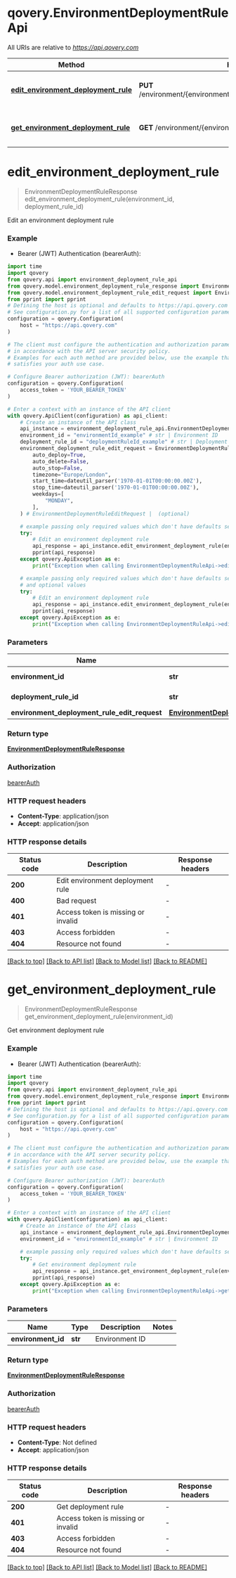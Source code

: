# qovery.EnvironmentDeploymentRuleApi

All URIs are relative to *https://api.qovery.com*

Method | HTTP request | Description
------------- | ------------- | -------------
[**edit_environment_deployment_rule**](EnvironmentDeploymentRuleApi.md#edit_environment_deployment_rule) | **PUT** /environment/{environmentId}/deploymentRule/{deploymentRuleId} | Edit an environment deployment rule
[**get_environment_deployment_rule**](EnvironmentDeploymentRuleApi.md#get_environment_deployment_rule) | **GET** /environment/{environmentId}/deploymentRule | Get environment deployment rule


# **edit_environment_deployment_rule**
> EnvironmentDeploymentRuleResponse edit_environment_deployment_rule(environment_id, deployment_rule_id)

Edit an environment deployment rule

### Example

* Bearer (JWT) Authentication (bearerAuth):

```python
import time
import qovery
from qovery.api import environment_deployment_rule_api
from qovery.model.environment_deployment_rule_response import EnvironmentDeploymentRuleResponse
from qovery.model.environment_deployment_rule_edit_request import EnvironmentDeploymentRuleEditRequest
from pprint import pprint
# Defining the host is optional and defaults to https://api.qovery.com
# See configuration.py for a list of all supported configuration parameters.
configuration = qovery.Configuration(
    host = "https://api.qovery.com"
)

# The client must configure the authentication and authorization parameters
# in accordance with the API server security policy.
# Examples for each auth method are provided below, use the example that
# satisfies your auth use case.

# Configure Bearer authorization (JWT): bearerAuth
configuration = qovery.Configuration(
    access_token = 'YOUR_BEARER_TOKEN'
)

# Enter a context with an instance of the API client
with qovery.ApiClient(configuration) as api_client:
    # Create an instance of the API class
    api_instance = environment_deployment_rule_api.EnvironmentDeploymentRuleApi(api_client)
    environment_id = "environmentId_example" # str | Environment ID
    deployment_rule_id = "deploymentRuleId_example" # str | Deployment Rule ID
    environment_deployment_rule_edit_request = EnvironmentDeploymentRuleEditRequest(
        auto_deploy=True,
        auto_delete=False,
        auto_stop=False,
        timezone="Europe/London",
        start_time=dateutil_parser('1970-01-01T00:00:00.00Z'),
        stop_time=dateutil_parser('1970-01-01T00:00:00.00Z'),
        weekdays=[
            "MONDAY",
        ],
    ) # EnvironmentDeploymentRuleEditRequest |  (optional)

    # example passing only required values which don't have defaults set
    try:
        # Edit an environment deployment rule
        api_response = api_instance.edit_environment_deployment_rule(environment_id, deployment_rule_id)
        pprint(api_response)
    except qovery.ApiException as e:
        print("Exception when calling EnvironmentDeploymentRuleApi->edit_environment_deployment_rule: %s\n" % e)

    # example passing only required values which don't have defaults set
    # and optional values
    try:
        # Edit an environment deployment rule
        api_response = api_instance.edit_environment_deployment_rule(environment_id, deployment_rule_id, environment_deployment_rule_edit_request=environment_deployment_rule_edit_request)
        pprint(api_response)
    except qovery.ApiException as e:
        print("Exception when calling EnvironmentDeploymentRuleApi->edit_environment_deployment_rule: %s\n" % e)
```


### Parameters

Name | Type | Description  | Notes
------------- | ------------- | ------------- | -------------
 **environment_id** | **str**| Environment ID |
 **deployment_rule_id** | **str**| Deployment Rule ID |
 **environment_deployment_rule_edit_request** | [**EnvironmentDeploymentRuleEditRequest**](EnvironmentDeploymentRuleEditRequest.md)|  | [optional]

### Return type

[**EnvironmentDeploymentRuleResponse**](EnvironmentDeploymentRuleResponse.md)

### Authorization

[bearerAuth](../README.md#bearerAuth)

### HTTP request headers

 - **Content-Type**: application/json
 - **Accept**: application/json


### HTTP response details

| Status code | Description | Response headers |
|-------------|-------------|------------------|
**200** | Edit environment deployment rule |  -  |
**400** | Bad request |  -  |
**401** | Access token is missing or invalid |  -  |
**403** | Access forbidden |  -  |
**404** | Resource not found |  -  |

[[Back to top]](#) [[Back to API list]](../README.md#documentation-for-api-endpoints) [[Back to Model list]](../README.md#documentation-for-models) [[Back to README]](../README.md)

# **get_environment_deployment_rule**
> EnvironmentDeploymentRuleResponse get_environment_deployment_rule(environment_id)

Get environment deployment rule

### Example

* Bearer (JWT) Authentication (bearerAuth):

```python
import time
import qovery
from qovery.api import environment_deployment_rule_api
from qovery.model.environment_deployment_rule_response import EnvironmentDeploymentRuleResponse
from pprint import pprint
# Defining the host is optional and defaults to https://api.qovery.com
# See configuration.py for a list of all supported configuration parameters.
configuration = qovery.Configuration(
    host = "https://api.qovery.com"
)

# The client must configure the authentication and authorization parameters
# in accordance with the API server security policy.
# Examples for each auth method are provided below, use the example that
# satisfies your auth use case.

# Configure Bearer authorization (JWT): bearerAuth
configuration = qovery.Configuration(
    access_token = 'YOUR_BEARER_TOKEN'
)

# Enter a context with an instance of the API client
with qovery.ApiClient(configuration) as api_client:
    # Create an instance of the API class
    api_instance = environment_deployment_rule_api.EnvironmentDeploymentRuleApi(api_client)
    environment_id = "environmentId_example" # str | Environment ID

    # example passing only required values which don't have defaults set
    try:
        # Get environment deployment rule
        api_response = api_instance.get_environment_deployment_rule(environment_id)
        pprint(api_response)
    except qovery.ApiException as e:
        print("Exception when calling EnvironmentDeploymentRuleApi->get_environment_deployment_rule: %s\n" % e)
```


### Parameters

Name | Type | Description  | Notes
------------- | ------------- | ------------- | -------------
 **environment_id** | **str**| Environment ID |

### Return type

[**EnvironmentDeploymentRuleResponse**](EnvironmentDeploymentRuleResponse.md)

### Authorization

[bearerAuth](../README.md#bearerAuth)

### HTTP request headers

 - **Content-Type**: Not defined
 - **Accept**: application/json


### HTTP response details

| Status code | Description | Response headers |
|-------------|-------------|------------------|
**200** | Get deployment rule |  -  |
**401** | Access token is missing or invalid |  -  |
**403** | Access forbidden |  -  |
**404** | Resource not found |  -  |

[[Back to top]](#) [[Back to API list]](../README.md#documentation-for-api-endpoints) [[Back to Model list]](../README.md#documentation-for-models) [[Back to README]](../README.md)

